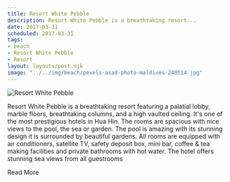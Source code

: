 ```yaml
---
title: Resort White Pebble
description: Resort White Pebble is a breathtaking resort...
date: 2017-03-31
scheduled: 2017-03-31
tags:
- beach
- Resort White Pebble
- Resort
layout: layouts/post.njk
image: "../../img/beach/pexels-asad-photo-maldives-240514.jpg"
---
```


![Resort White Pebble](../../img/beach/pexels-asad-photo-maldives-240514.jpg)

Resort White Pebble is a breathtaking resort featuring a palatial lobby, marble floors, breathtaking columns, and a high vaulted ceiling. It's one of the most prestigious hotels in Hua Hin. The rooms are spacious with nice views to the pool, the sea or garden. The pool is amazing with its stunning design it is surrounded by beautiful gardens. All rooms are equipped with air conditioners, satellite TV, safety deposit box, mini bar, coffee & tea making facilities and private bathrooms with hot water. The hotel offers stunning sea views from all guestrooms

Read More